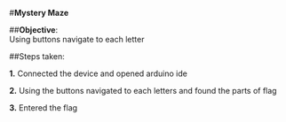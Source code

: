 
#**Mystery Maze**<br>

##**Objective**:<br>Using buttons navigate to each letter <br>

##Steps taken:<br>

**1.** Connected the device and opened arduino ide<br>

**2.** Using the buttons navigated to each letters and found the parts of flag

**3.** Entered the flag
